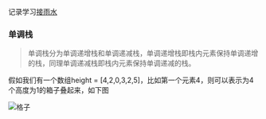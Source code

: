 记录学习[接雨水](https://mp.weixin.qq.com/s?__biz=Mzg2NzA4MTkxNQ==&mid=2247491262&idx=3&sn=9b24a93b4bdf0386e9674dcdb7b63470&chksm=ce40556af937dc7c6c31db711ae271ed6ab29e96bca9f14ddb56ddc353aa00afad6bf3d43cb8&scene=126&sessionid=1606456842&key=3c7874933e642a63f11268e630ebb0456e77e0f7d3c66fca843d845ac3412306e2773f87bfb17367b8a1f3ece360e94f51a431c619000b22490c028e2cadd6a40c15a4c617fcd95da0d1f385d9192d08fdf6c4aeca6214b9840e73ae10867ac594b6f6075b46748afbe5df72c832b4cec358996343103cb0e16c03974774062d&ascene=1&uin=OTg0NzI5MzYw&devicetype=Windows+10+x64&version=6300002f&lang=zh_CN&exportkey=A1a0%2BCp%2BzsZEsTFXg3eaCcE%3D&pass_ticket=IttGkfugJHyYN59bpBTEZGPH51HfGrTF2i27MCbZ4rjOIgmeQRnzHwWdIyq4MLoq&wx_header=0)

### 单调栈
> 单调栈分为单调递增栈和单调递减栈，单调递增栈即栈内元素保持单调递增的栈，同理单调递减栈即栈内元素保持单调递减的栈。

假如我们有一个数组height = [4,2,0,3,2,5]，比如第一个元素4，则可以表示为4个高度为1的箱子叠起来，如下图

![格子]()